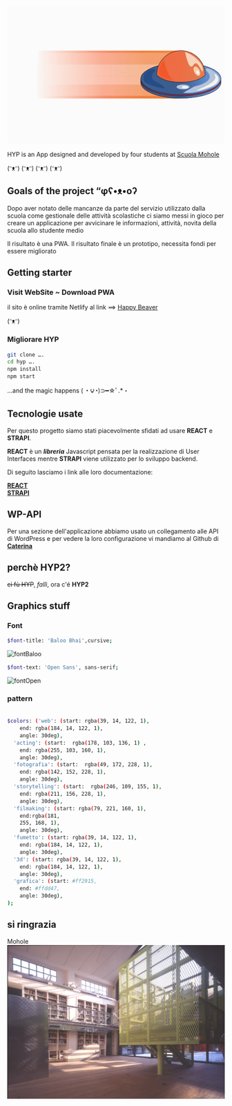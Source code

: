 ![](src/icone/ufo-blind-white.gif)

HYP is an App designed and developed by four students at [Scuola Mohole](https://scuola.mohole.it)

(ᵔᴥᵔ) (ᵔᴥᵔ) (ᵔᴥᵔ) (ᵔᴥᵔ) 

## Goals of the project “φʕ•ᴥ•oʔ
Dopo aver notato delle mancanze da parte del servizio utilizzato dalla scuola come gestionale delle attività scolastiche ci siamo messi in gioco per creare un applicazione per avvicinare le informazioni, attività, novita della scuola allo studente medio 

Il risultato è una PWA. 
Il risultato finale è un prototipo, necessita fondi per essere migliorato

## Getting starter
### Visit WebSite ~ Download PWA
il sito è online tramite Netlify al link ==> [Happy Beaver](https://happy-beaver-hyp.netlify.com/)

(ᵔᴥᵔ)

### Migliorare HYP

```sh
git clone …. 
cd hyp …. 
npm install
npm start
```
...and the magic happens ( ◔ ౪◔)⊃━☆ﾟ.*・

## Tecnologie usate

Per questo progetto siamo stati piacevolmente sfidati ad usare **REACT** e **STRAPI**.

**REACT** è un **_libreria_**  Javascript pensata per la realizzazione di User Interfaces mentre **STRAPI** viene utilizzato per lo sviluppo backend.

Di seguito lasciamo i link alle loro documentazione:

**[REACT](https://reactjs.org/)** <br/>
**[STRAPI](https://strapi.io/)**


## WP-API
Per una sezione dell'applicazione abbiamo usato un collegamento alle API di WordPress e per vedere la loro configurazione vi mandiamo al Github di **[Caterina](https://github.com/icate95/HYPsComponents_Events)**

## perchè HYP2?
~~ci fù HYP~~,
*fallì*,
ora c'é **HYP2**


## Graphics stuff
### Font
```sh
$font-title: 'Baloo Bhai',cursive;
```
![fontBaloo](https://github.com/icate95/HYP2/upload/master/src/cestino/baloo.png)

```sh
$font-text: 'Open Sans', sans-serif;
```

![fontOpen](https://github.com/icate95/HYP2/upload/master/src/cestino/openSans.png)




### pattern
```sh

$colors: ('web': (start: rgba(39, 14, 122, 1),
    end: rgba(184, 14, 122, 1),
    angle: 30deg),
  'acting': (start:  rgba(178, 103, 136, 1) ,
    end: rgba(255, 103, 160, 1),
    angle: 30deg),
  'fotografia': (start:  rgba(49, 172, 228, 1),
    end: rgba(142, 152, 228, 1),
    angle: 30deg),
  'storytelling': (start:  rgba(246, 109, 155, 1),
    end: rgba(211, 156, 228, 1),
    angle: 30deg),
  'filmaking': (start: rgba(79, 221, 160, 1),
    end:rgba(181,
    255, 168, 1),
    angle: 30deg),
  'fumetto': (start: rgba(39, 14, 122, 1),
    end: rgba(184, 14, 122, 1),
    angle: 30deg),
  '3d': (start: rgba(39, 14, 122, 1),
    end: rgba(184, 14, 122, 1),
    angle: 30deg),
  'grafica': (start: #ff2915,
    end: #ffdd47,
    angle: 30deg),
);
```

## si ringrazia
Mohole
![](src/icone/mohole.jpg)
